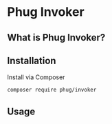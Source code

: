 
Phug Invoker
==========

What is Phug Invoker?
---------------------

Installation
------------

Install via Composer

```bash
composer require phug/invoker
```

Usage
-----

